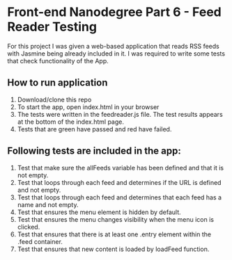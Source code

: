# Front-end Nanodegree Part 6 - Feed Reader Testing
For this project I was given a web-based application that reads RSS feeds with Jasmine being already included in it. I was required to write some tests that check functionality of the App. 

## How to run application

1. Download/clone this repo
2. To start the app, open index.html in your browser
3. The tests were written in the feedreader.js file. The test results appears at the bottom of the index.html page.
4. Tests that are green have passed and red have failed.

## Following tests are included in the app:

1. Test that make sure the allFeeds variable has been defined and that it is not empty.
2. Test that loops through each feed and determines if the URL is defined and not empty.
3. Test that loops through each feed and determines that each feed has a name and not empty.
4. Test that ensures the menu element is hidden by default.
5. Test that ensures the menu changes visibility when the menu icon is clicked.
6. Test that ensures that there is at least one .entry element within the .feed container.
7. Test that ensures that new content is loaded by loadFeed function.